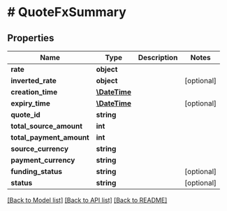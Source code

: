 # # QuoteFxSummary

## Properties

Name | Type | Description | Notes
------------ | ------------- | ------------- | -------------
**rate** | **object** |  | 
**inverted_rate** | **object** |  | [optional] 
**creation_time** | [**\DateTime**](\DateTime.md) |  | 
**expiry_time** | [**\DateTime**](\DateTime.md) |  | [optional] 
**quote_id** | **string** |  | 
**total_source_amount** | **int** |  | 
**total_payment_amount** | **int** |  | 
**source_currency** | **string** |  | 
**payment_currency** | **string** |  | 
**funding_status** | **string** |  | [optional] 
**status** | **string** |  | [optional] 

[[Back to Model list]](../../README.md#documentation-for-models) [[Back to API list]](../../README.md#documentation-for-api-endpoints) [[Back to README]](../../README.md)



